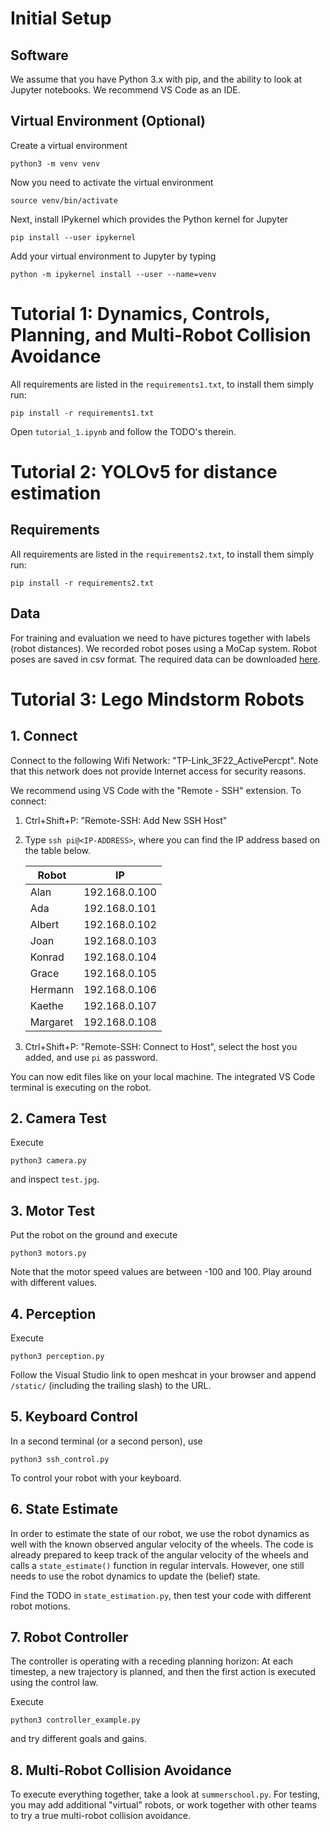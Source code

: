 # Initial Setup

## Software

We assume that you have Python 3.x with pip, and the ability to look at Jupyter notebooks. We recommend VS Code as an IDE.

## Virtual Environment (Optional)
Create a virtual environment
```
python3 -m venv venv
```

Now you need to activate the virtual environment
```
source venv/bin/activate
```

Next, install IPykernel which provides the Python kernel for Jupyter
```
pip install --user ipykernel
```

Add your virtual environment to Jupyter by typing
```
python -m ipykernel install --user --name=venv
```

# Tutorial 1: Dynamics, Controls, Planning, and Multi-Robot Collision Avoidance

All requirements are listed in the `requirements1.txt`, to install them simply run:

```
pip install -r requirements1.txt
```

Open `tutorial_1.ipynb` and follow the TODO's therein. 

# Tutorial 2: YOLOv5 for distance estimation

## Requirements

All requirements are listed in the `requirements2.txt`, to install them simply run:
```
pip install -r requirements2.txt
```

## Data

For training and evaluation we need to have pictures together with labels (robot distances). 
We recorded robot poses using a MoCap system. Robot poses are saved in csv format.
The required data can be downloaded [here](https://tubcloud.tu-berlin.de/s/Tk78deGXrgX497y).

# Tutorial 3: Lego Mindstorm Robots

## 1. Connect

Connect to the following Wifi Network: "TP-Link_3F22_ActivePercpt". Note that this network does not provide Internet access for security reasons.

We recommend using VS Code with the "Remote - SSH" extension. To connect:

1. Ctrl+Shift+P: "Remote-SSH: Add New SSH Host"
2. Type `ssh pi@<IP-ADDRESS>`, where you can find the IP address based on the table below.

    | Robot    | IP            |
    | -------- | ------------- |
    | Alan     | 192.168.0.100 |
    | Ada      | 192.168.0.101 |
    | Albert   | 192.168.0.102 |
    | Joan     | 192.168.0.103 |
    | Konrad   | 192.168.0.104 |
    | Grace    | 192.168.0.105 |
    | Hermann  | 192.168.0.106 |
    | Kaethe   | 192.168.0.107 |
    | Margaret | 192.168.0.108 |

3. Ctrl+Shift+P: "Remote-SSH: Connect to Host", select the host you added, and use `pi` as password.

You can now edit files like on your local machine. The integrated VS Code terminal is executing on the robot.

## 2. Camera Test

Execute

```
python3 camera.py
```

and inspect `test.jpg`.

## 3. Motor Test

Put the robot on the ground and execute

```
python3 motors.py
```

Note that the motor speed values are between -100 and 100. Play around with different values.

## 4. Perception

Execute

```
python3 perception.py
```

Follow the Visual Studio link to open meshcat in your browser and append `/static/` (including the trailing slash) to the URL.

## 5. Keyboard Control

In a second terminal (or a second person), use

```
python3 ssh_control.py
```

To control your robot with your keyboard.

## 6. State Estimate

In order to estimate the state of our robot, we use the robot dynamics as well with the known observed angular velocity of the wheels. The code is already prepared to keep track of the angular velocity of the wheels and calls a `state_estimate()` function in regular intervals. However, one still needs to use the robot dynamics to update the (belief) state.

Find the TODO in `state_estimation.py`, then test your code with different robot motions.

## 7. Robot Controller

The controller is operating with a receding planning horizon: At each timestep, a new trajectory is planned, and then the first action is executed using the control law.

Execute

```
python3 controller_example.py
```

and try different goals and gains.

## 8. Multi-Robot Collision Avoidance

To execute everything together, take a look at `summerschool.py`. For testing, you may add additional "virtual" robots, or work together with other teams to try a true multi-robot collision avoidance.